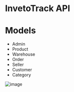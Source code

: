 # InvetoTrack API

# Models

- Admin
- Product
- Warehouse
- Order
- Seller
- Customer
- Category


![image](https://github.com/vasujain275/InventoTrack/assets/69643310/4c2d9d70-d533-4aa8-ba37-80e91e9b417b)

